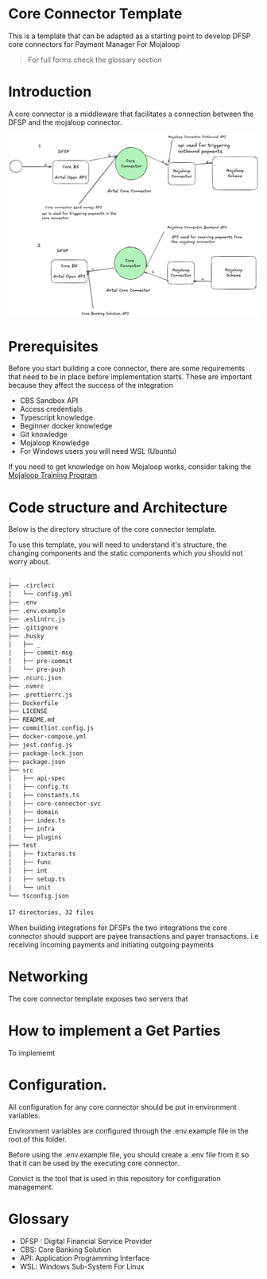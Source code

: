 # Core Connector Template
This is a template that can be adapted as a starting point to develop DFSP
core connectors for Payment Manager For Mojaloop

> For full forms check the glossary section

# Introduction
A core connector is a middleware that facilitates a connection between the DFSP and the mojaloop connector.

![Core Connector Overiew](./assets/Overview.png)

# Prerequisites
Before you start building a core connector, there are some requirements that need to be in place before implementation starts. These are important because they affect the success of the integration

- CBS Sandbox API
- Access credentials 
- Typescript knowledge
- Beginner docker knowledge 
- Git knowledge
- Mojaloop Knowledge
- For Windows users you will need WSL (Ubuntu)

If you need to get knowledge on how Mojaloop works, consider taking the [Mojaloop Training Program](https://mojaloop.io/mojaloop-training-program/).

# Code structure and Architecture

Below is the directory structure of the core connector template.

To use this template, you will need to understand it's structure, the changing components and the static components which you should not worry about.

```bash
.
├── .circleci
│   └── config.yml
├── .env
├── .env.example
├── .eslintrc.js
├── .gitignore
├── .husky
│   ├── _
│   ├── commit-msg
│   ├── pre-commit
│   └── pre-push
├── .ncurc.json
├── .nvmrc
├── .prettierrc.js
├── Dockerfile
├── LICENSE
├── README.md
├── commitlint.config.js
├── docker-compose.yml
├── jest.config.js
├── package-lock.json
├── package.json
├── src
│   ├── api-spec
│   ├── config.ts
│   ├── constants.ts
│   ├── core-connector-svc
│   ├── domain
│   ├── index.ts
│   ├── infra
│   └── plugins
├── test
│   ├── fixtures.ts
│   ├── func
│   ├── int
│   ├── setup.ts
│   └── unit
└── tsconfig.json

17 directories, 32 files
```
When building integrations for DFSPs the two integrations the core connector should support are payee transactions and payer transactions. i.e receiving incoming payments and initiating outgoing payments

# Networking
The core connector template exposes two servers that
# How to implement a Get Parties
To implememt 

# Configuration.
All configuration for any core connector should be put in environment variables.

Environment variables are configured through the .env.example file in the root of this folder.

Before using the .env.example file, you should create a .env file from it so that it can be used by the executing core connector.

Convict is the tool that is used in this repository for configuration management.

# Glossary
- DFSP : Digital Financial Service Provider
- CBS: Core Banking Solution
- API: Application Programming Interface
- WSL: Windows Sub-System For Linux
